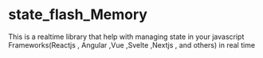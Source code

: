 # state_flash_Memory
This is a realtime library that help with managing state in your javascript Frameworks(Reactjs , Angular ,Vue ,Svelte ,Nextjs , and others)  in real time
